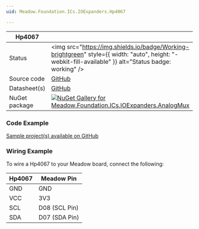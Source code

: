 ```yaml
---
uid: Meadow.Foundation.ICs.IOExpanders.Hp4067

---
```


| Hp4067 | |
|--------|--------|
| Status | <img src="https://img.shields.io/badge/Working-brightgreen" style={{ width: "auto", height: "-webkit-fill-available" }} alt="Status badge: working" /> |
| Source code | [GitHub](https://github.com/WildernessLabs/Meadow.Foundation/tree/main/Source/Meadow.Foundation.Peripherals/ICs.IOExpanders.AnalogMux) |
| Datasheet(s) | [GitHub](https://github.com/WildernessLabs/Meadow.Foundation/tree/main/Source/Meadow.Foundation.Peripherals/ICs.IOExpanders.AnalogMux/Datasheet) |
| NuGet package | <a href="https://www.nuget.org/packages/Meadow.Foundation.ICs.IOExpanders.AnalogMux/" target="_blank"><img src="https://img.shields.io/nuget/v/Meadow.Foundation.ICs.IOExpanders.AnalogMux.svg?label=Meadow.Foundation.ICs.IOExpanders.AnalogMux" alt="NuGet Gallery for Meadow.Foundation.ICs.IOExpanders.AnalogMux" /></a> |

### Code Example

[Sample project(s) available on GitHub]()

### Wiring Example

To wire a Hp4067 to your Meadow board, connect the following:

| Hp4067  | Meadow Pin    |
|---------|---------------|
| GND     | GND           |
| VCC     | 3V3           |
| SCL     | D08 (SCL Pin) |
| SDA     | D07 (SDA Pin) |

